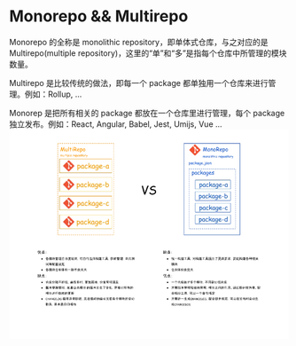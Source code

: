 # Monorepo && Multirepo
Monorepo 的全称是 monolithic repository，即单体式仓库，与之对应的是 Multirepo(multiple repository)，这里的“单”和“多”是指每个仓库中所管理的模块数量。

Multirepo 是比较传统的做法，即每一个 package 都单独用一个仓库来进行管理。例如：Rollup, ...

Monorep 是把所有相关的 package 都放在一个仓库里进行管理，每个 package 独立发布。例如：React, Angular, Babel, Jest, Umijs, Vue ...
<img src="./assets/monorepo.png">

